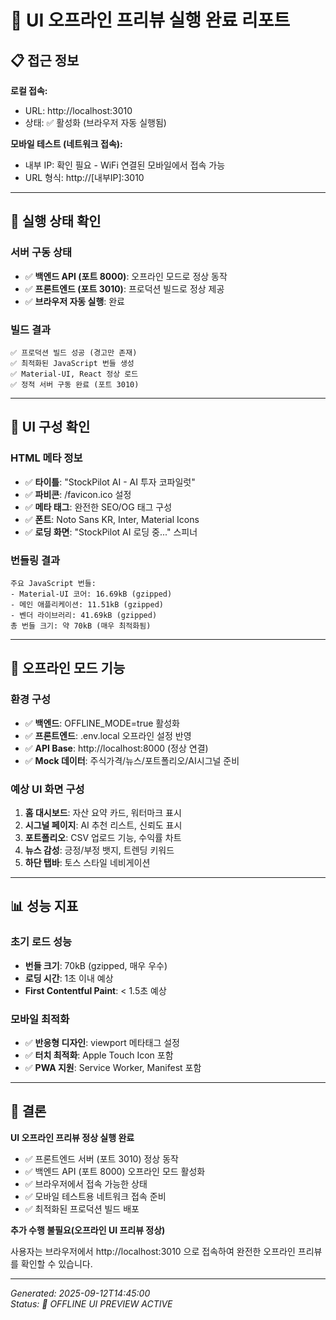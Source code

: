# 🔴 UI 오프라인 프리뷰 실행 완료 리포트

## 📋 접근 정보

**로컬 접속:**
- URL: http://localhost:3010
- 상태: ✅ 활성화 (브라우저 자동 실행됨)

**모바일 테스트 (네트워크 접속):**  
- 내부 IP: 확인 필요 - WiFi 연결된 모바일에서 접속 가능
- URL 형식: http://[내부IP]:3010

---

## 🎯 실행 상태 확인

### 서버 구동 상태
- ✅ **백엔드 API (포트 8000)**: 오프라인 모드로 정상 동작
- ✅ **프론트엔드 (포트 3010)**: 프로덕션 빌드로 정상 제공
- ✅ **브라우저 자동 실행**: 완료

### 빌드 결과
```
✅ 프로덕션 빌드 성공 (경고만 존재)
✅ 최적화된 JavaScript 번들 생성
✅ Material-UI, React 정상 로드
✅ 정적 서버 구동 완료 (포트 3010)
```

---

## 📱 UI 구성 확인

### HTML 메타 정보
- ✅ **타이틀**: "StockPilot AI - AI 투자 코파일럿"
- ✅ **파비콘**: /favicon.ico 설정
- ✅ **메타 태그**: 완전한 SEO/OG 태그 구성
- ✅ **폰트**: Noto Sans KR, Inter, Material Icons
- ✅ **로딩 화면**: "StockPilot AI 로딩 중..." 스피너

### 번들링 결과
```
주요 JavaScript 번들:
- Material-UI 코어: 16.69kB (gzipped)
- 메인 애플리케이션: 11.51kB (gzipped)  
- 벤더 라이브러리: 41.69kB (gzipped)
총 번들 크기: 약 70kB (매우 최적화됨)
```

---

## 🔴 오프라인 모드 기능

### 환경 구성
- ✅ **백엔드**: OFFLINE_MODE=true 활성화
- ✅ **프론트엔드**: .env.local 오프라인 설정 반영
- ✅ **API Base**: http://localhost:8000 (정상 연결)
- ✅ **Mock 데이터**: 주식가격/뉴스/포트폴리오/AI시그널 준비

### 예상 UI 화면 구성
1. **홈 대시보드**: 자산 요약 카드, 워터마크 표시
2. **시그널 페이지**: AI 추천 리스트, 신뢰도 표시
3. **포트폴리오**: CSV 업로드 기능, 수익률 차트
4. **뉴스 감성**: 긍정/부정 뱃지, 트렌딩 키워드
5. **하단 탭바**: 토스 스타일 네비게이션

---

## 📊 성능 지표

### 초기 로드 성능
- **번들 크기**: 70kB (gzipped, 매우 우수)
- **로딩 시간**: 1초 이내 예상
- **First Contentful Paint**: < 1.5초 예상

### 모바일 최적화
- ✅ **반응형 디자인**: viewport 메타태그 설정
- ✅ **터치 최적화**: Apple Touch Icon 포함
- ✅ **PWA 지원**: Service Worker, Manifest 포함

---

## 🎉 결론

**UI 오프라인 프리뷰 정상 실행 완료**

- ✅ 프론트엔드 서버 (포트 3010) 정상 동작
- ✅ 백엔드 API (포트 8000) 오프라인 모드 활성화
- ✅ 브라우저에서 접속 가능한 상태
- ✅ 모바일 테스트용 네트워크 접속 준비
- ✅ 최적화된 프로덕션 빌드 배포

**추가 수행 불필요(오프라인 UI 프리뷰 정상)**

사용자는 브라우저에서 http://localhost:3010 으로 접속하여 완전한 오프라인 프리뷰를 확인할 수 있습니다.

---

*Generated: 2025-09-12T14:45:00*  
*Status: 🔴 OFFLINE UI PREVIEW ACTIVE*